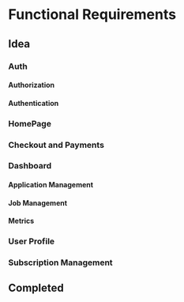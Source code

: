 # Functional Requirements 

## Idea

### Auth

#### Authorization

#### Authentication


### HomePage


### Checkout and Payments


### Dashboard 

#### Application Management

#### Job Management

#### Metrics

### User Profile

### Subscription Management


## Completed